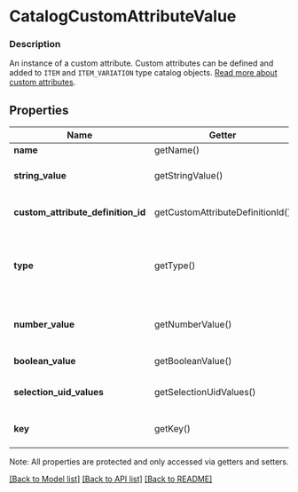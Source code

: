 # CatalogCustomAttributeValue

### Description

An instance of a custom attribute. Custom attributes can be defined and added to `ITEM` and `ITEM_VARIATION` type catalog objects. [Read more about custom attributes](/catalog-api/add-custom-attributes).

## Properties
Name | Getter | Setter | Type | Description | Notes
------------ | ------------- | ------------- | ------------- | ------------- | -------------
**name** | getName() | setName($value) | **string** | The name of the custom attribute. | [optional] 
**string_value** | getStringValue() | setStringValue($value) | **string** | The string value of the custom attribute.  Populated if &#x60;type&#x60; &#x3D; &#x60;STRING&#x60;. | [optional] 
**custom_attribute_definition_id** | getCustomAttributeDefinitionId() | setCustomAttributeDefinitionId($value) | **string** | __Read-only.__ The id of the &#x60;CatalogCustomAttributeDefinition&#x60; this value belongs to. | [optional] 
**type** | getType() | setType($value) | **string** | __Read-only.__ A copy of type from the associated &#x60;CatalogCustomAttributeDefinition&#x60;. See [CatalogCustomAttributeDefinitionType](#type-catalogcustomattributedefinitiontype) for possible values | [optional] 
**number_value** | getNumberValue() | setNumberValue($value) | **string** | Populated if &#x60;type&#x60; &#x3D; &#x60;NUMBER&#x60;. Contains a string representation of a decimal number, using a &#x60;.&#x60; as the decimal separator. | [optional] 
**boolean_value** | getBooleanValue() | setBooleanValue($value) | **bool** | A &#x60;true&#x60; or &#x60;false&#x60; value. Populated if &#x60;type&#x60; &#x3D; &#x60;BOOLEAN&#x60;. | [optional] 
**selection_uid_values** | getSelectionUidValues() | setSelectionUidValues($value) | **string[]** | One or more choices from &#x60;allowed_selections&#x60;. Populated if &#x60;type&#x60; &#x3D; &#x60;SELECTION&#x60;. | [optional] 
**key** | getKey() | setKey($value) | **string** | __Read-only.__ A copy of key from the associated &#x60;CatalogCustomAttributeDefinition&#x60;. | [optional] 

Note: All properties are protected and only accessed via getters and setters.

[[Back to Model list]](../../README.md#documentation-for-models) [[Back to API list]](../../README.md#documentation-for-api-endpoints) [[Back to README]](../../README.md)

